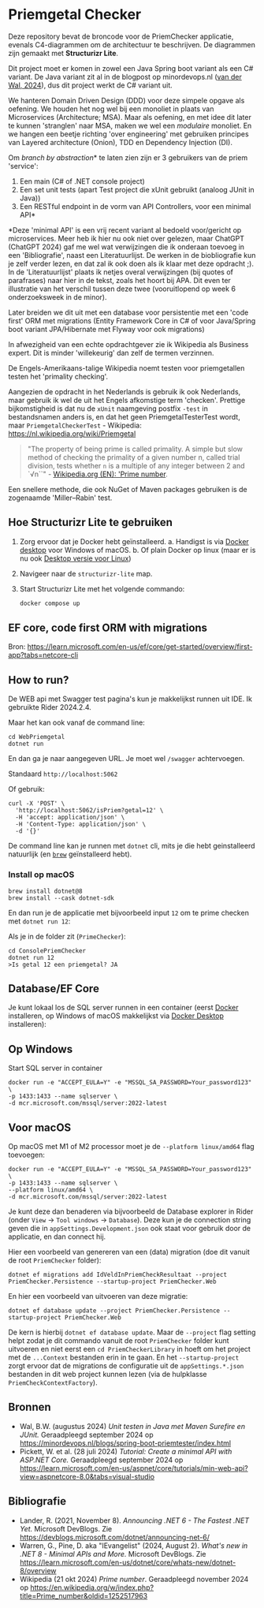 # Priemgetal Checker

Deze repository bevat de broncode voor de PriemChecker applicatie, evenals C4-diagrammen om de architectuur te beschrijven. De diagrammen zijn gemaakt met **Structurizr Lite**.
  
Dit project moet er komen in zowel een Java Spring boot variant als een C# variant. De Java variant zit al in de blogpost op minordevops.nl ([van der Wal, 2024](https://minordevops.nl/blogs/spring-boot-priemtester/index.html)), dus dit project werkt de C# variant uit.

We hanteren Domain Driven Design (DDD) voor deze simpele opgave als oefening. We houden het nog wel bij een monoliet in plaats van Microservices (Architecture; MSA). Maar als oefening, en met idee dit later te kunnen 'stranglen' naar MSA, maken we wel een *modulaire* monoliet. En we hangen een beetje richting 'over engineering' met gebruiken principes van Layered architecture (Onion), TDD en Dependency Injection (DI).

Om *branch by abstraction** te laten zien zijn er 3 gebruikers van de priem 'service':

1. Een main (C# of .NET console project)
2. Een set unit tests (apart Test project die xUnit gebruikt (analoog JUnit in Java))
3. Een RESTful endpoint in de vorm van API Controllers, voor een minimal API*

*Deze 'minimal API' is een vrij recent variant al bedoeld voor/gericht op microservices. Meer heb ik hier nu ook niet over gelezen, maar ChatGPT (ChatGPT 2024) gaf me wel wat verwijzingen die ik onderaan toevoeg in een 'Bibliografie', naast een Literatuurlijst. De werken in de biobliografie kun je zelf verder lezen, en dat zal ik ook doen als ik klaar met deze opdracht ;). In de 'Literatuurlijst' plaats ik netjes overal verwijzingen (bij quotes of parafrases) naar hier in de tekst, zoals het hoort bij APA. Dit even ter illustratie van het verschil tussen deze twee (vooruitlopend op week 6 onderzoeksweek in de minor).

Later breiden we dit uit met een database voor persistentie met een 'code first' ORM met migrations (Entity Framework Core in C# of voor Java/Spring boot variant JPA/Hibernate met Flyway voor ook migrations)

In afwezigheid van een echte opdrachtgever zie ik Wikipedia als Business expert. Dit is minder 'willekeurig' dan zelf de termen verzinnen.

De Engels-Amerikaans-talige Wikipedia noemt testen voor priemgetallen testen het 'primality checking'.

Aangezien de opdracht in het Nederlands is gebruik ik ook Nederlands, maar gebruik ik wel de uit het Engels afkomstige term 'checken'. Prettige bijkomstigheid is dat nu de `xUnit` naamgeving postfix `-test` in bestandsnamen anders is, en dat het geen PriemgetalTesterTest wordt, maar `PriemgetalCheckerTest` - Wikipedia: <https://nl.wikipedia.org/wiki/Priemgetal>

> "The property of being prime is called primality. A simple but slow method of checking the primality of a given number n, called trial division,  tests whether `n` is a multiple of any integer between 2 and 
`√n``" - [Wikipedia.org (EN): 'Prime number](https://en.wikipedia.org/wiki/Prime_number).

Een snellere methode, die ook NuGet of Maven packages gebruiken is de zogenaamde 'Miller–Rabin' test.

## Hoe Structurizr Lite te gebruiken

1. Zorg ervoor dat je Docker hebt geïnstalleerd.
   a. Handigst is via [Docker desktop](https://www.docker.com/products/docker-desktop/) voor Windows of macOS.
   b. Of plain Docker op linux (maar er is nu ook [Desktop versie voor Linux](https://docs.docker.com/desktop/install/linux/))
2. Navigeer naar de `structurizr-lite` map.
3. Start Structurizr Lite met het volgende commando:

   ```bash
   docker compose up

## EF core, code first ORM with migrations

Bron: <https://learn.microsoft.com/en-us/ef/core/get-started/overview/first-app?tabs=netcore-cli>

## How to run?

De WEB api met Swagger test pagina's kun je makkelijkst runnen uit IDE. Ik gebruikte Rider 2024.2.4.

Maar het kan ook vanaf de command line:

```console
cd WebPriemgetal 
dotnet run
```

En dan ga je naar aangegeven URL. Je moet wel `/swagger` achtervoegen.

Standaard `http://localhost:5062`

Of gebruik:

```console
curl -X 'POST' \
  'http://localhost:5062/isPriem?getal=12' \
  -H 'accept: application/json' \
  -H 'Content-Type: application/json' \
  -d '{}'
```

De command line kan je runnen met `dotnet` cli, mits je die hebt geinstalleerd natuurlijk (en [`brew`](https://brew.sh/) geïnstalleerd hebt).

### Install op macOS

```console
brew install dotnet@8
brew install --cask dotnet-sdk
```

En dan run je de applicatie met bijvoorbeeld input `12` om te prime checken met `dotnet run 12`:

Als je in de folder zit (`PrimeChecker`):

```console
cd ConsolePriemChecker
dotnet run 12
>Is getal 12 een priemgetal? JA
```

## Database/EF Core

Je kunt lokaal los de SQL server runnen in een container (eerst [Docker](https://docs.docker.com/engine/install/) installeren, op Windows of macOS makkelijkst via [Docker Desktop](https://docs.docker.com/desktop/install/windows-install/) installeren):

## Op Windows

Start SQL server in container

```console
docker run -e "ACCEPT_EULA=Y" -e "MSSQL_SA_PASSWORD=Your_password123" \
-p 1433:1433 --name sqlserver \
-d mcr.microsoft.com/mssql/server:2022-latest
```

## Voor macOS

Op macOS met M1 of M2 processor moet je de `--platform linux/amd64` flag toevoegen:

```console
docker run -e "ACCEPT_EULA=Y" -e "MSSQL_SA_PASSWORD=Your_password123" \
-p 1433:1433 --name sqlserver \
--platform linux/amd64 \
-d mcr.microsoft.com/mssql/server:2022-latest
```

Je kunt deze dan benaderen via bijvoorbeeld de Database explorer in Rider (onder `View` -> `Tool windows` -> `Database`). Deze kun je de connection string geven die in `appSettings.Development.json` ook staat voor gebruik door de applicatie, en dan connect hij.

Hier een voorbeeld van genereren van een (data) migration (doe dit vanuit de root `PriemChecker` folder):

```console
dotnet ef migrations add IdVeldInPriemCheckResultaat --project PriemChecker.Persistence --startup-project PriemChecker.Web

```

En hier een voorbeeld van uitvoeren van deze migratie:

```console
dotnet ef database update --project PriemChecker.Persistence --startup-project PriemChecker.Web
```

De kern is hierbij `dotnet ef database update`. Maar de `--project` flag setting helpt zodat je dit commando vanuit de root `PriemChecker` folder kunt uitvoeren en niet eerst een `cd PriemCheckerLibrary` in hoeft om het project met de `...Context` bestanden erin in te gaan. En het `--startup-project` zorgt ervoor dat de migrations de configuratie uit de `appSettings.*.json` bestanden in dit web project kunnen lezen (via de hulpklasse `PriemCheckContextFactory`).

## Bronnen

- Wal, B.W. (augustus 2024) *Unit testen in Java met Maven Surefire en JUnit.* Geraadpleegd september 2024 op <https://minordevops.nl/blogs/spring-boot-priemtester/index.html>
- Pickett, W. et al. (28 juli 2024)  *Tutorial: Create a minimal API with ASP.NET Core.* Geraadpleegd september 2024 op <https://learn.microsoft.com/en-us/aspnet/core/tutorials/min-web-api?view=aspnetcore-8.0&tabs=visual-studio>

## Bibliografie

- Lander, R. (2021, November 8). *Announcing .NET 6 - The Fastest .NET Yet.* Microsoft DevBlogs. Zie <https://devblogs.microsoft.com/dotnet/announcing-net-6/>
- Warren, G., Pine, D. aka "IEvangelist" (2024, August 2). *What's new in .NET 8 - Minimal APIs and More.* Microsoft DevBlogs. Zie <https://learn.microsoft.com/en-us/dotnet/core/whats-new/dotnet-8/overview>
- Wikipedia (21 okt 2024) *Prime number*. Geraadpleegd november 2024 op <https://en.wikipedia.org/w/index.php?title=Prime_number&oldid=1252517963>
